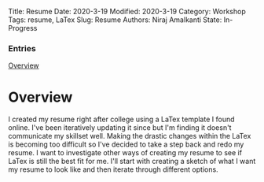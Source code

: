 Title: Resume
Date: 2020-3-19 
Modified: 2020-3-19 
Category: Workshop
Tags: resume, LaTex
Slug: Resume
Authors: Niraj Amalkanti 
State: In-Progress

### Entries
[ Overview ](#overview)

<a name="overview"></a>
# Overview

I created my resume right after college using a LaTex template I found online.
I've been iteratively updating it since but I'm finding it doesn't communicate
my skillset well.
Making the drastic changes within the LaTex is becoming too difficult so I've 
decided to take a step back and redo my resume. I want to investigate
other ways of creating my resume to see if LaTex is still the best fit for me.
I'll start with creating a sketch of what I want my resume to look like and 
then iterate through different options. 
